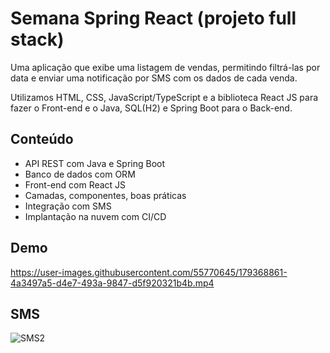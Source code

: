 # Semana Spring React (projeto full stack)

Uma aplicação que exibe uma listagem de vendas, permitindo filtrá-las por data e enviar uma notificação por SMS com os dados de cada venda.

Utilizamos HTML, CSS, JavaScript/TypeScript e a biblioteca React  JS para fazer o Front-end e o Java, SQL(H2) e Spring Boot para o Back-end.



## Conteúdo

- API REST com Java e Spring Boot
- Banco de dados com ORM
- Front-end com React JS
- Camadas, componentes, boas práticas
- Integração com SMS
- Implantação na nuvem com CI/CD

## Demo


https://user-images.githubusercontent.com/55770645/179368861-4a3497a5-d4e7-493a-9847-d5f920321b4b.mp4



## SMS

![SMS2](https://user-images.githubusercontent.com/55770645/179753179-1b0745c7-baf0-45df-a9ae-074ff62c269d.jpeg)


